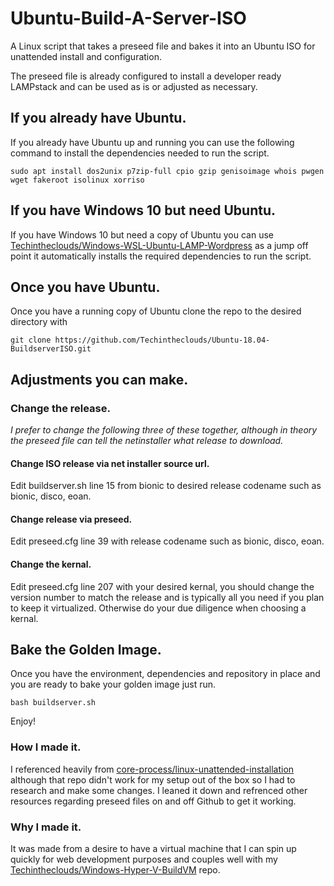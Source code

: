 # Ubuntu-Build-A-Server-ISO
A Linux script that takes a preseed file and bakes it into an Ubuntu ISO for unattended install and configuration.

The preseed file is already configured to install a developer ready LAMPstack and can be used as is or adjusted as necessary.


## If you already have Ubuntu.
If you already have Ubuntu up and running you can use the following command to install the dependencies needed to run the script.

```
sudo apt install dos2unix p7zip-full cpio gzip genisoimage whois pwgen wget fakeroot isolinux xorriso
```


## If you have Windows 10 but need Ubuntu.
If you have Windows 10 but need a copy of Ubuntu you can use [Techintheclouds/Windows-WSL-Ubuntu-LAMP-Wordpress](https://github.com/Techintheclouds/Windows-WSL-Ubuntu-LAMP-Wordpress) as a jump off point it automatically installs the required dependencies to run the script.

## Once you have Ubuntu.
Once you have a running copy of Ubuntu clone the repo to the desired directory with

```
git clone https://github.com/Techintheclouds/Ubuntu-18.04-BuildserverISO.git
```


## Adjustments you can make.

### Change the release.

*I prefer to change the following three of these together, although in theory the preseed file can tell the netinstaller what release to download.*

#### Change ISO release via net installer source url.

Edit buildserver.sh line 15 from bionic to desired release codename such as bionic, disco, eoan.

#### Change release via preseed.

Edit preseed.cfg line 39 with release codename such as bionic, disco, eoan.

#### Change the kernal.

Edit preseed.cfg line 207 with your desired kernal, you should change the version number to match the release and is typically all you need if you plan to keep it virtualized. Otherwise do your due diligence when choosing a kernal.

## Bake the Golden Image.
Once you have the environment, dependencies and repository in place and you are ready to bake your golden image just run.

```
bash buildserver.sh
```

Enjoy!

### How I made it.
I referenced heavily from [core-process/linux-unattended-installation](https://github.com/core-process/linux-unattended-installation) although that repo didn't work for my setup out of the box so I had to research and make some changes. I leaned it down and refrenced other resources regarding preseed files on and off Github to get it working.


### Why I made it.
It was made from a desire to have a virtual machine that I can spin up quickly for web development purposes and couples well with my [Techintheclouds/Windows-Hyper-V-BuildVM](https://github.com/Techintheclouds/Windows-Hyper-V-BuildVM) repo.


